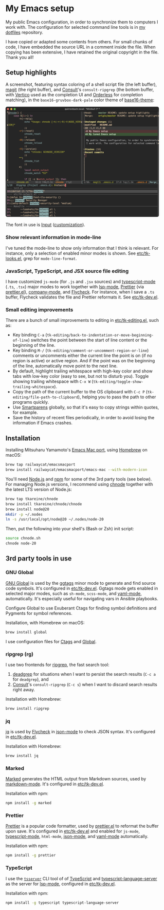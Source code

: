 # My Emacs setup

My public Emacs configuration, in order to synchronize them to computers
I work with. The configuration for selected command line tools is in [my
dotfiles] repository.

I have copied or adapted some contents from others. For small chunks of
code, I have embedded the source URL in a comment inside the file. When
copying has been extensive, I have retained the original copyright in
the file. Thank you all!

## Setup highlights

A screenshot, featuring syntax coloring of a shell script file (the left
buffer), [magit] (the right buffer), and [Consult]'s `consult-ripgrep`
(the bottom buffer, with [Vertico] used as the completion UI and
[Orderless] for completion matching), in the `base16-gruvbox-dark-pale`
color theme of [base16-theme]:

<img src="https://github.com/tkareine/emacs.d/raw/master/images/setup-showcase-v3.png" title="Setup showcase" alt="Setup showcase" width="912">

The font in use is [Input][Input font]
([customization](https://input.djr.com/download/?customize&fontSelection=fourStyleFamily&regular=InputMonoNarrow-Regular&italic=InputMonoNarrow-Italic&bold=InputMonoNarrow-Bold&boldItalic=InputMonoNarrow-BoldItalic&a=ss&g=ss&i=serifs_round&l=serifs_round&zero=0&asterisk=height&braces=straight&preset=default&line-height=1.2)).

### Show relevant information in mode-line

I've tuned the mode-line to show only information that I think is
relevant. For instance, only a selection of enabled minor modes is
shown. See [etc/tk-looks.el], grep for `mode-line-format`.

### JavaScript, TypeScript, and JSX source file editing

I have customized `js-mode` (for `.js` and `.jsx` sources) and
[typescript-mode] (`.ts`, `.tsx`) major modes to work together with
[lsp-mode], [Prettier] (via [prettier.el]), [company-mode], and
[Flycheck]. For instance, when I save a `.ts` buffer, Flycheck validates
the file and Prettier reformats it. See [etc/tk-dev.el].

### Small editing improvements

There are a bunch of small improvements to editing in
[etc/tk-editing.el], such as:

* Key binding `C-a`
  (`tk-editing/back-to-indentation-or-move-beginning-of-line`) switches
  the point between the start of line content or the beginning of the
  line.
* Key binding `M-/` (`tk-editing/comment-or-uncomment-region-or-line`)
  comments or uncomments either the current line the point is on (if no
  region is active) or active region. And if the point was on the
  beginning of the line, automatically move point to the next line.
* By default, highlight trailing whitespace with high-key color and show
  tabs with low-key color (easy to see, but not to disturb you). Toggle
  showing trailing whitespace with `C-x W`
  (`tk-editing/toggle-show-trailing-whitespace`).
* Copy the path of the current buffer to the OS clipboard with `C-c P`
  (`tk-editing/file-path-to-clipboard`), helping you to pass the path to
  other programs quickly.
* Use [Smartparens] globally, so that it's easy to copy strings within
  quotes, for example.
* Save the history of recent files periodically, in order to avoid
  losing the information if Emacs crashes.

## Installation

Installing Mitsuharu Yamamoto's [Emacs Mac port], using [Homebrew] on
macOS:

``` bash
brew tap railwaycat/emacsmacport
brew install railwaycat/emacsmacport/emacs-mac --with-modern-icon
```

You'll need [Node.js] and [npm] for some of the 3rd party tools (see
below). For managing Node.js versions, I recommend using [chnode]
together with the latest LTS version of Node.js:

``` bash
brew tap tkareine/chnode
brew install tkareine/chnode/chnode
brew install node@20
mkdir -p ~/.nodes
ln -s /usr/local/opt/node@20 ~/.nodes/node-20
```

Then, put the following into your shell's (Bash or Zsh) init script:

``` bash
source chnode.sh
chnode node-20
```

## 3rd party tools in use

### GNU Global

[GNU Global] is used by the [ggtags] minor mode to generate and find
source code symbols. It's configured in [etc/tk-dev.el]. Ggtags mode
gets enabled in selected major modes, such as `sh-mode`, `scss-mode`,
and [yaml-mode], automatically. It's especially useful for navigating
vars in Ansible playbooks.

Configure Global to use Exuberant Ctags for finding symbol definitions
and Pygments for symbol references.

Installation, with Homebrew on macOS:

``` bash
brew install global
```

I use configuration files for [Ctags][conf-ctags] and
[Global][conf-globalrc].

### ripgrep (rg)

I use two frontends for [ripgrep], the fast search tool:

1. [deadgrep] for situations when I want to persist the search results
   (`C-c a` for `deadgrep`), and
2. [Consult]'s `consult-ripgrep` (`C-c s`) when I want to discard search
   results right away.

Installation with Homebrew:

``` bash
brew install ripgrep
```

### jq

[jq] is used by [Flycheck] in [json-mode] to check JSON syntax. It's
configured in [etc/tk-dev.el].

Installation with Homebrew:

``` bash
brew install jq
```

### Marked

[Marked] generates the HTML output from Markdown sources, used by
[markdown-mode]. It's configured in [etc/tk-dev.el].

Installation with npm:

``` bash
npm install -g marked
```

### Prettier

[Prettier] is a popular code formatter, used by [prettier.el] to
reformat the buffer upon save. It's configured in [etc/tk-dev.el] and
enabled for `js-mode`, [typescript-mode], `html-mode`, [json-mode], and
[yaml-mode] automatically.

Installation with npm:

``` bash
npm install -g prettier
```

### TypeScript

I use the [`tsserver`][tsserver] CLI tool of of [TypeScript] and
[typescript-language-server] as the server for [lsp-mode], configured in
[etc/tk-dev.el].

Installation with npm:

``` bash
npm install -g typescript typescript-language-server
```

[Consult]: https://github.com/minad/consult
[Emacs Mac port]: https://bitbucket.org/mituharu/emacs-mac/src/master/
[Flycheck]: https://www.flycheck.org/
[GNU Global]: https://www.gnu.org/software/global/
[Homebrew]: https://brew.sh/
[Input font]: https://input.djr.com/
[Marked]: https://github.com/markedjs/marked
[Node.js]: https://nodejs.org/
[Orderless]: https://github.com/oantolin/orderless
[Prettier]: https://prettier.io/
[Smartparens]: https://github.com/Fuco1/smartparens
[TypeScript]: https://github.com/Microsoft/TypeScript
[Vertico]: https://github.com/minad/vertico
[base16-theme]: https://github.com/tinted-theming/base16-emacs
[chnode]: https://github.com/tkareine/chnode
[company-mode]: https://company-mode.github.io/
[conf-ctags]: https://github.com/tkareine/dotfiles/blob/master/.ctags
[conf-globalrc]: https://github.com/tkareine/dotfiles/blob/master/.globalrc
[deadgrep]: https://github.com/Wilfred/deadgrep
[etc/tk-dev.el]: etc/tk-dev.el
[etc/tk-editing.el]: etc/tk-editing.el
[etc/tk-looks.el]: etc/tk-looks.el
[etc/tk-packages.el]: etc/tk-packages.el
[ggtags]: https://github.com/leoliu/ggtags
[jq]: https://stedolan.github.io/jq/
[json-mode]: https://github.com/joshwnj/json-mode
[lsp-mode]: https://emacs-lsp.github.io/lsp-mode/
[magit]: https://magit.vc/
[markdown-mode]: https://jblevins.org/projects/markdown-mode/
[my dotfiles]: https://github.com/tkareine/dotfiles/
[node-build]: https://github.com/nodenv/node-build
[npm]: https://www.npmjs.com/
[prettier.el]: https://github.com/jscheid/prettier.el
[ripgrep]: https://github.com/BurntSushi/ripgrep
[tsserver]: https://github.com/Microsoft/TypeScript/wiki/Standalone-Server-%28tsserver%29
[typescript-language-server]: https://github.com/theia-ide/typescript-language-server
[typescript-mode]: https://github.com/emacs-typescript/typescript.el
[yaml-mode]: https://github.com/yoshiki/yaml-mode
